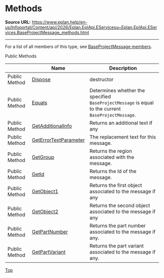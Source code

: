 # Methods

**Source URL:** https://www.eplan.help/en-us/Infoportal/Content/api/2026/Eplan.EplApi.EServicesu~Eplan.EplApi.EServices.BaseProjectMessage_methods.html

---

For a list of all members of this type, see [BaseProjectMessage members](Eplan.EplApi.EServicesu~Eplan.EplApi.EServices.BaseProjectMessage_members.html).

Public Methods

|  | Name | Description |
| --- | --- | --- |
| Public Method | [Dispose](Eplan.EplApi.EServicesu~Eplan.EplApi.EServices.BaseProjectMessage~Dispose().html) | destructor |
| Public Method | [Equals](Eplan.EplApi.EServicesu~Eplan.EplApi.EServices.BaseProjectMessage~Equals.html) | Determines whether the specified `BaseProjectMessage` is equal to the current `BaseProjectMessage`. |
| Public Method | [GetAdditionalInfo](Eplan.EplApi.EServicesu~Eplan.EplApi.EServices.BaseProjectMessage~GetAdditionalInfo.html) | Returns an additional text if any |
| Public Method | [GetErrorTextParameter](Eplan.EplApi.EServicesu~Eplan.EplApi.EServices.BaseProjectMessage~GetErrorTextParameter.html) | The replacement text for this message. |
| Public Method | [GetGroup](Eplan.EplApi.EServicesu~Eplan.EplApi.EServices.BaseProjectMessage~GetGroup.html) | Returns the region associated with the message. |
| Public Method | [GetId](Eplan.EplApi.EServicesu~Eplan.EplApi.EServices.BaseProjectMessage~GetId.html) | Returns the Id of the message. |
| Public Method | [GetObject1](Eplan.EplApi.EServicesu~Eplan.EplApi.EServices.BaseProjectMessage~GetObject1.html) | Returns the first object associated to the message if any |
| Public Method | [GetObject2](Eplan.EplApi.EServicesu~Eplan.EplApi.EServices.BaseProjectMessage~GetObject2.html) | Returns the second object associated to the message if any |
| Public Method | [GetPartNumber](Eplan.EplApi.EServicesu~Eplan.EplApi.EServices.BaseProjectMessage~GetPartNumber.html) | Returns the part number associated to the message if any. |
| Public Method | [GetPartVariant](Eplan.EplApi.EServicesu~Eplan.EplApi.EServices.BaseProjectMessage~GetPartVariant.html) | Returns the part variant associated to the message if any. |

[Top](#top)
